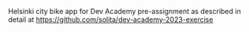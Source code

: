 Helsinki city bike app for Dev Academy pre-assignment as described in detail at https://github.com/solita/dev-academy-2023-exercise